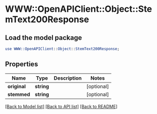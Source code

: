 # WWW::OpenAPIClient::Object::StemText200Response

## Load the model package
```perl
use WWW::OpenAPIClient::Object::StemText200Response;
```

## Properties
Name | Type | Description | Notes
------------ | ------------- | ------------- | -------------
**original** | **string** |  | [optional] 
**stemmed** | **string** |  | [optional] 

[[Back to Model list]](../README.md#documentation-for-models) [[Back to API list]](../README.md#documentation-for-api-endpoints) [[Back to README]](../README.md)


